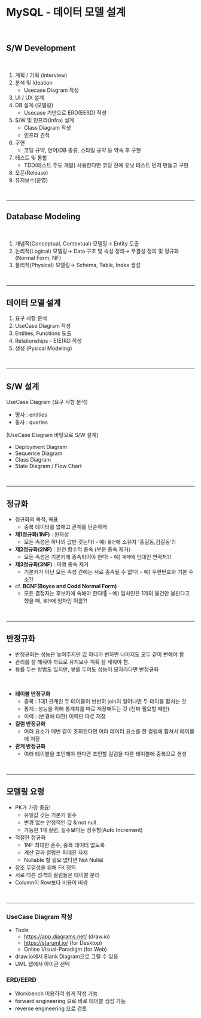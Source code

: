 # MySQL - 데이터 모델 설계

<br>

## S/W Development

<br>

1. 계획 / 기획 (interview)
2. 분석 및 Ideation
   - Usecase Diagram 작성
3. UI / UX 설계
4. DB 설계 (모델링)
   - Usecase 기반으로 ERD(EERD) 작성
5. S/W 및 인프라(Infra) 설계
   - Class Diagram 작성
   - 인프라 견적
6. 구현
   - 코딩 규약, 언어/DB 종류, 스타일 규약 등 약속 후 구현
7. 테스트 및 통합
   - TDD(테스트 주도 개발) 사용한다면 코딩 전에 유닛 테스트 먼저 만들고 구현
8. 오픈(Release)
9. 유지보수(운영)

<br>

---

## Database Modeling

<br>

1. 개념적(Conceptual, Contextual) 모델링→ Entity 도출
2. 논리적(Logical) 모델링→ Data 구조 및 속성 정의→ 무결성 정의 및 정규화(Normal Form, NF)
3. 물리적(Physical) 모델링→ Schema, Table, Index 생성

<br>

---

## 데이터 모델 설계

1. 요구 사항 분석
2. UseCase Diagram 작성
3. Entities, Functions 도출
4. Relationships - E(E)RD 작성
5. 생성 (Pysical Modeling)

<br>

---

## S/W 설계

UseCase Diagram (요구 사항 분석)

- 명사 : entities
- 동사 : queries
  <br>

(UseCase Diagram 바탕으로 S/W 설계)

- Deployment Diagram
- Sequence Diagram
- Class Diagram
- State Diagram / Flow Chart

<br>

---

## 정규화

- 정규화의 목적, 목표
  - 중복 데이터를 없애고 관계를 단순하게
- **제1정규화(1NF)** : 원자성
  - 모든 속성은 하나의 값만 갖는다! - 예) `물건`에 소유자 '홍길동,김길동'?!
- **제2정규화(2NF)** : 완전 함수적 종속 (부분 종속 제거)
  - 모든 속성은 기본키에 종속되어야 한다! - 예) `계약`에 임대인 연락처?!
- **제3정규화(3NF)** : 이행 종속 제거
  - 기본키가 아닌 모든 속성 간에는 서로 종속될 수 없다! - 예) 우편번호와 기본 주소?!
- cf. **BCNF(Boyce and Codd Normal Form)**
  - 모든 결정자는 후보키에 속해야 한다! - 예) 임차인은 1개의 물건만 올린다고 했을 때, `물건`에 임차인 이름?!

<br>

---

## 반정규화

- 반정규화는 성능은 높여주지만 값 하나가 변하면 나머지도 모두 같이 변해야 함
- 관리를 잘 해줘야 하므로 유지보수 계획 잘 세워야 함.
- 뷰를 두는 방법도 있지만, 뷰를 두어도 성능이 모자라다면 반정규화

<br>

- **테이블 반정규화**
  - 중복 : 1대1 관계인 두 테이블이 빈번히 join이 일어나면 두 테이블 합치는 것
  - 통계 : 성능을 위해 통계치를 따로 저장해두는 것 (진짜 필요할 때만)
  - 이력 : (변경에 대한) 이력만 따로 저장
- **컬럼 반정규화**
  - 여러 요소가 매번 같이 조회된다면 여러 데이터 요소를 한 컬럼에 합쳐서 테이블에 저장
- **관계 반정규화**
  - 여러 테이블을 조인해야 한다면 조인할 컬럼을 다른 테이블에 중복으로 생성

<br>

---

## 모델링 요령

- PK가 가장 중요!
  - 유일값 갖는 기본키 필수
  - 변경 없는 안정적인 값 & not null
  - 가능한 1개 컬럼, 실수보다는 정수형(Auto Increment)
- 적절한 정규화
  - 1NF 최대한 준수, 중복 데이터 없도록
  - 계산 결과 컬럼은 최대한 자제
  - Nullable 할 필요 없다면 Not Null로
- 참조 무결성을 위해 FK 정의
- 서로 다른 성격의 컬럼들은 테이블 분리
- Column이 Row보다 비용이 비쌈

<br>

---

### UseCase Diagram 작성

- Tools
  - https://app.diagrams.net/ (draw.io)
  - https://staruml.io/ (for Desktop)
  - Online Visual-Paradigm (for Web)
- draw.io에서 Blank Diagram으로 그릴 수 있음
- UML 탭에서 아이콘 선택

### ERD/EERD

- Workbench 이용하여 쉽게 작성 가능
- forward engineering 으로 바로 테이블 생성 가능
- reverse engineering 으로 검토
